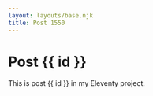 ```yaml
---
layout: layouts/base.njk
title: Post 1550
---
```


# Post {{ id }}

This is post {{ id }} in my Eleventy project.
